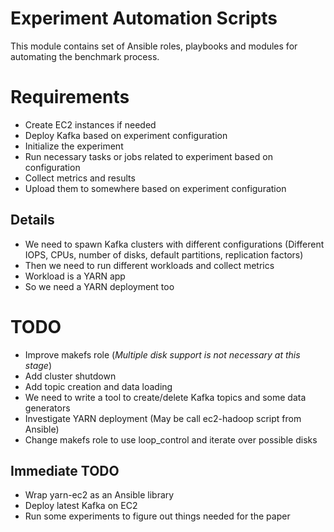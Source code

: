 # Experiment Automation Scripts

This module contains set of Ansible roles, playbooks and modules for automating the benchmark process.

# Requirements

* Create EC2 instances if needed
* Deploy Kafka based on experiment configuration
* Initialize the experiment
* Run necessary tasks or jobs related to experiment based on configuration
* Collect metrics and results
* Upload them to somewhere based on experiment configuration

## Details

* We need to spawn Kafka clusters with different configurations (Different IOPS, CPUs, number of disks, default partitions, replication factors)
* Then we need to run different workloads and collect metrics
* Workload is a YARN app
* So we need a YARN deployment too

# TODO

* Improve makefs role (*Multiple disk support is not necessary at this stage*)
* Add cluster shutdown
* Add topic creation and data loading
* We need to write a tool to create/delete Kafka topics and some data generators
* Investigate YARN deployment (May be call ec2-hadoop script from Ansible)
* Change makefs role to use loop_control and iterate over possible disks

## Immediate TODO

* Wrap yarn-ec2 as an Ansible library
* Deploy latest Kafka on EC2
* Run some experiments to figure out things needed for the paper